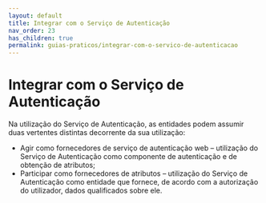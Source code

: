 ```yaml
---
layout: default
title: Integrar com o Serviço de Autenticação
nav_order: 23
has_children: true
permalink: guias-praticos/integrar-com-o-servico-de-autenticacao
---
```


# Integrar com o Serviço de Autenticação

Na utilização do Serviço de Autenticação, as entidades podem assumir duas vertentes distintas decorrente da sua utilização: &#x20;

* Agir como fornecedores de serviço de autenticação web – utilização do Serviço de Autenticação como componente de autenticação e de obtenção de atributos;
* Participar como fornecedores de atributos – utilização do Serviço de Autenticação como entidade que fornece, de acordo com a autorização do utilizador, dados qualificados sobre ele.&#x20;
